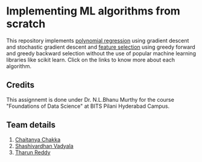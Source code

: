 # Implementing ML algorithms from scratch

This repository implements [polynomial regression](./Polynomial%20Regression) using gradient descent and stochastic gradient descent and [feature selection](./Feature%20Selection/) using greedy forward and greedy backward selection without the use of popular machine learning libraries like scikit learn.
Click on the links to know more about each algorithm.

## Credits
This assignnemt is done under Dr. N.L.Bhanu Murthy for the course "Foundations of Data Science" at BITS Pilani Hyderabad Campus.

## Team details
1. [Chaitanya Chakka](https://github.com/ChiatanyaChakka)
2. [Shashivardhan Vadyala](https://github.com/ShashiWerdun)
3. [Tharun Reddy](https://github.com/Tharun1718333)
